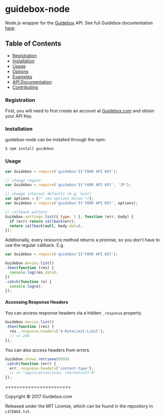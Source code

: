 # guidebox-node

Node.js wrapper for the [Guidebox](https://api.guidebox.com) API. See full Guidebox documentation [here](https://api.guidebox.com).

## Table of Contents

- [Registration](#registration)
- [Installation](#installation)
- [Usage](#usage)
- [Options](#options)
- [Examples](#examples)
- [API Documentation](#api-documentation)
- [Contributing](#contributing)

### Registration

First, you will need to first create an account at [Guidebox.com](https://api.guidebox.com/register) and obtain your API Key.

### Installation

guidebox-node can be installed through the npm:

```
$ npm install guidebox
```

### Usage
```javascript
var Guidebox = require('guidebox')('YOUR API KEY');

// change region
var Guidebox = require('guidebox')('YOUR API KEY', 'JP');

// change internal defaults (e.g. host)
var options = {/* see options below */};
var Guidebox = require('guidebox')('YOUR API KEY', options);

// callback pattern
Guidebox.settings.list({ type: 1 }, function (err, body) {
  if (err) return callback(err);
  return callback(null, body.data);
});
```

Additionally, every resource method returns a promise, so you don't have to use the regular callback. E.g.

```javascript
var Guidebox = require('guidebox')('YOUR API KEY');

Guidebox.movies.list()
.then(function (res) {
  console.log(res.data);
})
.catch(function (e) {
  console.log(e);
});
```

#### Accessing Response Headers

You can access response headers via a hidden `_response` property.

```js
Guidebox.movies.list()
.then(function (res) {
  res._response.headers['X-RateLimit-Limit'];
  // => 240
});
```

You can also access headers from errors.

```js
Guidebox.shows.retrieve(6959)
.catch(function (err) {
  err._response.headers['content-type'];
  // => "application/json; charset=utf-8"
});
```

=======================

Copyright &copy; 2017 Guidebox.com

Released under the MIT License, which can be found in the repository in `LICENSE.txt`.
